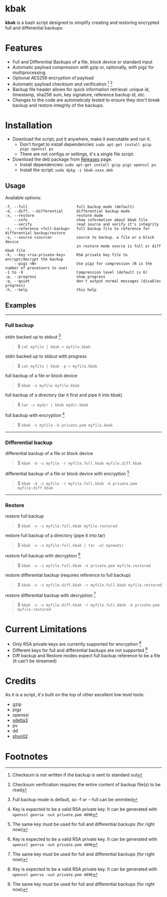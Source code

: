 # kbak

**kbak** is a bash script designed to simplify creating and restoring encrypted full and differential backups. 

# Features

- Full and Differential Backups of a file, block device or standard input
- Automatic payload compression with gzip or, optionally, with pigz for multiprocessing
- Optional AES256 encryption of payload
- Automatic payload checksum and verification [^checksum] [^sum]
- Backup file header allows for quick information retrieval: unique id, timestamp, sha256 sum, key signature, reference backup id, etc.
- Changes to the code are automaticaly tested to ensure they don't break backup and restore integrity of the backups.

# Installation

- Download the script, put it anywhere, make it executable and run it. 
    - Don't forget to install dependencies: `sudo apt-get install gzip pigz openssl pv`
    - There are not configs or settings, it's a single file script.
- Download the deb package from [Releases](https://github.com/kvasserman/kbak/releases) page. 
    - Install dependencies: `sudo apt-get install gzip pigz openssl pv`. 
    - Install the script: `sudo dpkg -i kbak-xxxx.deb`

## Usage

Available options:

    -f, --full                      full backup mode (default)
    -d, --diff, --differential      differential backup mode
    -x, --restore                   restore mode
        --info                      show information about kbak file
        --verify                    read source and verify it's integrity
    -r, --reference <full-backup>   full backup file to reference for differential backup/restore
    -s, --source <source>           source to backup. a file or a block device
                                    in restore mode source is full or diff kbak file
    -k, --key <rsa-private-key>     RSA private key file to encrypt/decrypt the backup         
        --pigz <N>                  Use pigz for compression (N is the number of processors to use)                   
    -1 to -9                        Compression level (default is 6)
    -p, --progress                  show progress
    -q, --quiet                     don't output normal messages (disables progress)
    -h, --help                      this help

## Examples

---

### Full backup

stdin backed up to stdout [^full]
> $ `cat myfile | kbak > myfile.kbak`

stdin backed up to stdout with progress
> $ `cat myfile | kbak -p > myfile.kbak`

full backup of a file or block device
> $ `kbak -s myfile myfile.kbak`

full backup of a directory (tar it first and pipe it into kbak)
> $ `tar -c mydir | kbak mydir.kbak`

full backup with encryption [^key]
> $ `kbak -s myfile -k private.pem myfile.kbak`

---

### Differential backup

differential backup of a file or block device
> $ `kbak -d -s myfile -r myfile.full.kbak myfile.diff.kbak`

differential backup of a file or block device with encryption [^samekey]
> $ `kbak -d -s myfile -r myfile.full.kbak -k private.pem myfile.diff.kbak`

---

### Restore

restore full backup
> $ `kbak -x -s myfile.full.kbak myfile.restored`

restore full backup of a directory (pipe it into tar)
> $ `kbak -x -s myfile.full.kbak | tar -xC mynewdir`

restore full backup with decryption [^key]
> $ `kbak -x -s myfile.full.kbak -k private.pem myfile.restored`

restore differential backup (requires reference to full backup)
> $ `kbak -x -s myfile.diff.kbak -r myfile.full.kbak myfile.restored`

restore differential backup with decryption [^samekey]
> $ `kbak -x -s myfile.diff.kbak -r myfile.full.kbak -k private.pem myfile.restored`

# Current Limitations

- Only RSA private keys are currently supported for encryption [^key]
- Different keys for full and differential backups are not supported [^samekey]
- Diff backup and Restore modes expect full backup reference to be a file (it can't be streamed)

# Credits

As it is a script, it's built on the top of other excellent low level tools:
- gzip
- pigz
- openssl
- [xdelta3](https://github.com/jmacd/xdelta)
- pv
- dd
- [shunit2](https://github.com/kward/shunit2)

# Footnotes

[^checksum]: Checksum is not written if the backup is sent to standard out
[^sum]: Checksum verification requires the entire content of backup file(s) to be read
[^full]: Full backup mode is default, so -f or --full can be ommited
[^key]: Key is expected to be a valid RSA private key. It can be generated with `openssl genrsa -out private.pem 4096`
[^samekey]: The same key must be used for full and differential backups (for right now)
